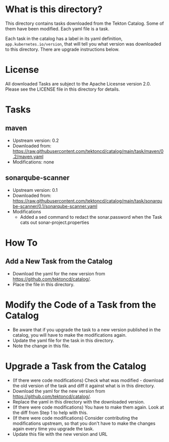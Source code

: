 # What is this directory?
This directory contains tasks downloaded from the Tekton Catalog. Some of them have been modified. Each yaml file is a task.

Each task in the catalog has a label in its yaml definition, `app.kubernetes.io/version`, that will tell you what version was downloaded to this directory. There are upgrade instructions below.

# License
All downloaded Tasks are subject to the Apache Licesnse version 2.0. Please see the LICENSE file in this directory for details.

# Tasks

## maven
* Upstream version: 0.2
* Downloaded from: https://raw.githubusercontent.com/tektoncd/catalog/main/task/maven/0.2/maven.yaml
* Modifications: none

## sonarqube-scanner
* Upstream version: 0.1
* Downloaded from: https://raw.githubusercontent.com/tektoncd/catalog/main/task/sonarqube-scanner/0.1/sonarqube-scanner.yaml
* Modifications
  * Added a sed command to redact the sonar.password when the Task cats out sonar-project.properties

# How To
## Add a New Task from the Catalog
* Download the yaml for the new version from https://github.com/tektoncd/catalog/.
* Place the file in this directory.

# Modify the Code of a Task from the Catalog
* Be aware that if you upgrade the task to a new version published in the catalog, you will have to make the modifications again.
* Update the yaml file for the task in this directory.
* Note the change in this file.

# Upgrade a Task from the Catalog
* (If there were code modifications) Check what was modified - download the old version of the task and diff it against what is in this directory.
* Download the yaml for the new version from https://github.com/tektoncd/catalog/.
* Replace the yaml in this directory with the downloaded version.
* (If there were code modifications) You have to make them again. Look at the diff from Step 1 to help with this.
* (If there were code modifications) Consider contributing the modifications upstream, so that you don't have to make the changes again every time you upgrade the task.
* Update this file with the new version and URL
